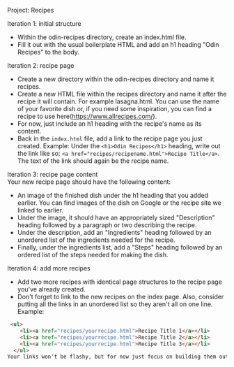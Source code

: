 Project: Recipes

Iteration 1: initial structure  
- Within the odin-recipes directory, create an index.html file.  
- Fill it out with the usual boilerplate HTML and add an h1 heading "Odin Recipes" to the body.  

Iteration 2: recipe page  
- Create a new directory within the odin-recipes directory and name it recipes.  
- Create a new HTML file within the recipes directory and name it after the recipe it will contain. For example lasagna.html. You can use the name of your favorite dish or, if you need some inspiration, you can find a recipe to use here(https://www.allrecipes.com/).  
- For now, just include an h1 heading with the recipe's name as its content.  
- Back in the `index.html` file, add a link to the recipe page you just created. Example: Under the `<h1>Odin Recipes</h1>` heading, write out the link like so: `<a href="recipes/recipename.html">Recipe Title</a>`. The text of the link should again be the recipe name.

Iteration 3: recipe page content  
Your new recipe page should have the following content:  
- An image of the finished dish under the h1 heading that you added earlier. You can find images of the dish on Google or the recipe site we linked to earlier.  
- Under the image, it should have an appropriately sized "Description" heading followed by a paragraph or two describing the recipe.  
- Under the description, add an "Ingredients" heading followed by an unordered list of the ingredients needed for the recipe.  
- Finally, under the ingredients list, add a "Steps" heading followed by an ordered list of the steps needed for making the dish.  

Iteration 4: add more recipes  
- Add two more recipes with identical page structures to the recipe page you've already created.
- Don't forget to link to the new recipes on the index page. Also, consider putting all the links in an unordered list so they aren't all on one line.  
Example:  
```markdown
 <ul>  
    <li><a href="recipes/yourrecipe.html">Recipe Title 1</a></li>  
    <li><a href="recipes/yourrecipe.html">Recipe Title 2</a></li>  
    <li><a href="recipes/yourrecipe.html">Recipe Title 3</a></li>  
  </ul>  
Your links won't be flashy, but for now just focus on building them out.  
